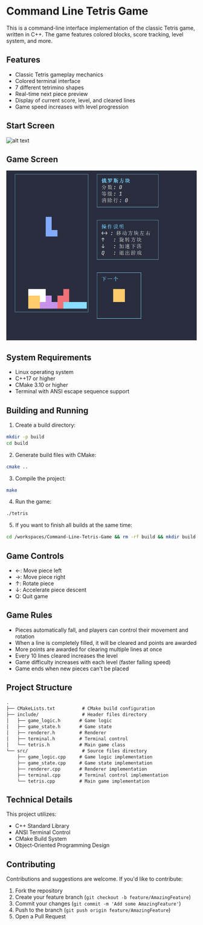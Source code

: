 # Command Line Tetris Game

This is a command-line interface implementation of the classic Tetris game, written in C++. The game features colored blocks, score tracking, level system, and more.

## Features

- Classic Tetris gameplay mechanics
- Colored terminal interface
- 7 different tetrimino shapes
- Real-time next piece preview
- Display of current score, level, and cleared lines
- Game speed increases with level progression

## Start Screen
![alt text](resources/start-page.bmp)

## Game Screen
![alt text](resources/game-page.bmp)

## System Requirements

- Linux operating system
- C++17 or higher
- CMake 3.10 or higher
- Terminal with ANSI escape sequence support

## Building and Running

1. Create a build directory:
```bash
mkdir -p build
cd build
```

2. Generate build files with CMake:
```bash
cmake ..
```

3. Compile the project:
```bash
make
```

4. Run the game:
```bash
./tetris
```

5. If you want to finish all builds at the same time:
```bash
cd /workspaces/Command-Line-Tetris-Game && rm -rf build && mkdir build && cd build && cmake .. && make && cd /workspaces/Command-Line-Tetris-Game/build && ./tetris
```

## Game Controls

- ←: Move piece left
- →: Move piece right
- ↑: Rotate piece
- ↓: Accelerate piece descent
- Q: Quit game

## Game Rules

- Pieces automatically fall, and players can control their movement and rotation
- When a line is completely filled, it will be cleared and points are awarded
- More points are awarded for clearing multiple lines at once
- Every 10 lines cleared increases the level
- Game difficulty increases with each level (faster falling speed)
- Game ends when new pieces can't be placed

## Project Structure

```
.
├── CMakeLists.txt          # CMake build configuration
├── include/                # Header files directory
│   ├── game_logic.h       # Game logic
│   ├── game_state.h       # Game state
│   ├── renderer.h         # Renderer
│   ├── terminal.h         # Terminal control
│   └── tetris.h           # Main game class
└── src/                    # Source files directory
    ├── game_logic.cpp     # Game logic implementation
    ├── game_state.cpp     # Game state implementation
    ├── renderer.cpp       # Renderer implementation
    ├── terminal.cpp       # Terminal control implementation
    └── tetris.cpp         # Main game implementation
```

## Technical Details

This project utilizes:
- C++ Standard Library
- ANSI Terminal Control
- CMake Build System
- Object-Oriented Programming Design

## Contributing

Contributions and suggestions are welcome. If you'd like to contribute:

1. Fork the repository
2. Create your feature branch (`git checkout -b feature/AmazingFeature`)
3. Commit your changes (`git commit -m 'Add some AmazingFeature'`)
4. Push to the branch (`git push origin feature/AmazingFeature`)
5. Open a Pull Request